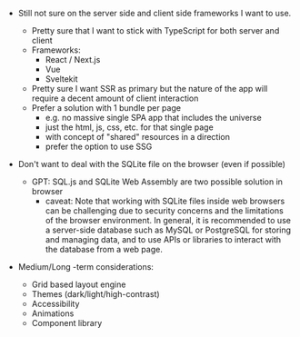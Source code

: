 - Still not sure on the server side and client side frameworks I want to use.

  - Pretty sure that I want to stick with TypeScript for both server and client
  - Frameworks:
    - React / Next.js
    - Vue
    - Sveltekit
  - Pretty sure I want SSR as primary but the nature of the app will require a
    decent amount of client interaction
  - Prefer a solution with 1 bundle per page
    - e.g. no massive single SPA app that includes the universe
    - just the html, js, css, etc. for that single page
    - with concept of "shared" resources in a direction
    - prefer the option to use SSG

- Don't want to deal with the SQLite file on the browser (even if possible)

  - GPT: SQL.js and SQLite Web Assembly are two possible solution in browser
    - caveat: Note that working with SQLite files inside web browsers can be challenging due to security concerns and the limitations of the browser environment. In general, it is recommended to use a server-side database such as MySQL or PostgreSQL for storing and managing data, and to use APIs or libraries to interact with the database from a web page.

- Medium/Long -term considerations:
  - Grid based layout engine
  - Themes (dark/light/high-contrast)
  - Accessibility
  - Animations
  - Component library
